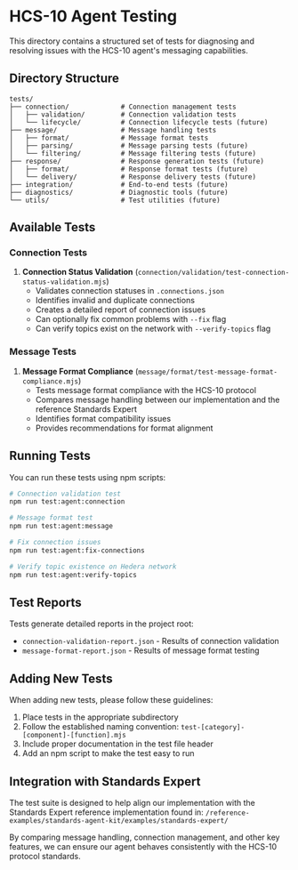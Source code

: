 # HCS-10 Agent Testing

This directory contains a structured set of tests for diagnosing and resolving issues with the HCS-10 agent's messaging capabilities.

## Directory Structure

```
tests/
├── connection/             # Connection management tests
│   ├── validation/         # Connection validation tests
│   └── lifecycle/          # Connection lifecycle tests (future)
├── message/                # Message handling tests
│   ├── format/             # Message format tests
│   ├── parsing/            # Message parsing tests (future)
│   └── filtering/          # Message filtering tests (future)
├── response/               # Response generation tests (future)
│   ├── format/             # Response format tests (future)
│   └── delivery/           # Response delivery tests (future)
├── integration/            # End-to-end tests (future)
├── diagnostics/            # Diagnostic tools (future)
└── utils/                  # Test utilities (future)
```

## Available Tests

### Connection Tests

1. **Connection Status Validation** (`connection/validation/test-connection-status-validation.mjs`)
   - Validates connection statuses in `.connections.json`
   - Identifies invalid and duplicate connections
   - Creates a detailed report of connection issues
   - Can optionally fix common problems with `--fix` flag
   - Can verify topics exist on the network with `--verify-topics` flag

### Message Tests

1. **Message Format Compliance** (`message/format/test-message-format-compliance.mjs`)
   - Tests message format compliance with the HCS-10 protocol
   - Compares message handling between our implementation and the reference Standards Expert
   - Identifies format compatibility issues
   - Provides recommendations for format alignment

## Running Tests

You can run these tests using npm scripts:

```bash
# Connection validation test
npm run test:agent:connection

# Message format test
npm run test:agent:message

# Fix connection issues
npm run test:agent:fix-connections

# Verify topic existence on Hedera network
npm run test:agent:verify-topics
```

## Test Reports

Tests generate detailed reports in the project root:
- `connection-validation-report.json` - Results of connection validation
- `message-format-report.json` - Results of message format testing

## Adding New Tests

When adding new tests, please follow these guidelines:

1. Place tests in the appropriate subdirectory
2. Follow the established naming convention: `test-[category]-[component]-[function].mjs`
3. Include proper documentation in the test file header
4. Add an npm script to make the test easy to run

## Integration with Standards Expert

The test suite is designed to help align our implementation with the Standards Expert reference implementation found in:
`/reference-examples/standards-agent-kit/examples/standards-expert/`

By comparing message handling, connection management, and other key features, we can ensure our agent behaves consistently with the HCS-10 protocol standards. 